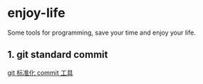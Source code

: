 # enjoy-life
Some tools for programming, save your time and enjoy your life.

## 1. git standard commit

[git 标准化 commit 工具](./git_std_commit.md)
